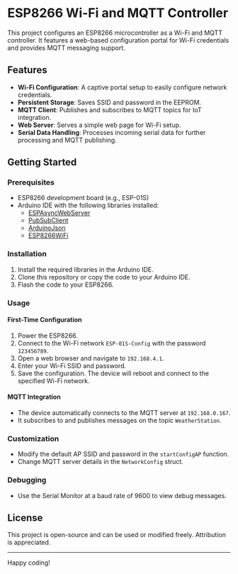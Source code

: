 # ESP8266 Wi-Fi and MQTT Controller

This project configures an ESP8266 microcontroller as a Wi-Fi and MQTT controller. It features a web-based configuration portal for Wi-Fi credentials and provides MQTT messaging support.

## Features

- **Wi-Fi Configuration**: A captive portal setup to easily configure network credentials.
- **Persistent Storage**: Saves SSID and password in the EEPROM.
- **MQTT Client**: Publishes and subscribes to MQTT topics for IoT integration.
- **Web Server**: Serves a simple web page for Wi-Fi setup.
- **Serial Data Handling**: Processes incoming serial data for further processing and MQTT publishing.

## Getting Started

### Prerequisites

- ESP8266 development board (e.g., ESP-01S)
- Arduino IDE with the following libraries installed:
  - [ESPAsyncWebServer](https://github.com/me-no-dev/ESPAsyncWebServer)
  - [PubSubClient](https://github.com/knolleary/pubsubclient)
  - [ArduinoJson](https://arduinojson.org/)
  - [ESP8266WiFi](https://github.com/esp8266/Arduino)

### Installation

1. Install the required libraries in the Arduino IDE.
2. Clone this repository or copy the code to your Arduino IDE.
3. Flash the code to your ESP8266.

### Usage

#### First-Time Configuration

1. Power the ESP8266.
2. Connect to the Wi-Fi network `ESP-01S-Config` with the password `123456789`.
3. Open a web browser and navigate to `192.168.4.1`.
4. Enter your Wi-Fi SSID and password.
5. Save the configuration. The device will reboot and connect to the specified Wi-Fi network.

#### MQTT Integration

- The device automatically connects to the MQTT server at `192.168.0.167`.
- It subscribes to and publishes messages on the topic `WeatherStation`.

### Customization

- Modify the default AP SSID and password in the `startConfigAP` function.
- Change MQTT server details in the `NetworkConfig` struct.

### Debugging

- Use the Serial Monitor at a baud rate of 9600 to view debug messages.

## License

This project is open-source and can be used or modified freely. Attribution is appreciated.

---

Happy coding!
